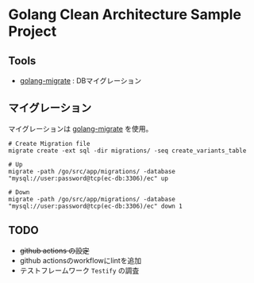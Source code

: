 # Golang Clean Architecture Sample Project

## Tools

- [golang-migrate](https://github.com/golang-migrate/migrate) : DBマイグレーション

## マイグレーション

マイグレーションは [golang-migrate](https://github.com/golang-migrate/migrate) を使用。


```Shell
# Create Migration file
migrate create -ext sql -dir migrations/ -seq create_variants_table

# Up
migrate -path /go/src/app/migrations/ -database "mysql://user:password@tcp(ec-db:3306)/ec" up

# Down
migrate -path /go/src/app/migrations/ -database "mysql://user:password@tcp(ec-db:3306)/ec" down 1

```

## TODO

- ~~github actions の設定~~
- github actionsのworkflowにlintを追加
- テストフレームワーク `Testify` の調査

